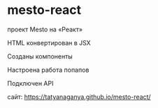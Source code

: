 # mesto-react 

проект Mesto на «Реакт»

 HTML конвертирован в JSX

 Созданы компоненты

 Настроена работа попапов

Подключен API


сайт: https://tatyanaganya.github.io/mesto-react/
